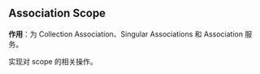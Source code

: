 ## Association Scope

**作用**：为 Collection Association、Singular Associations 和 Association 服务。

实现对 scope 的相关操作。
